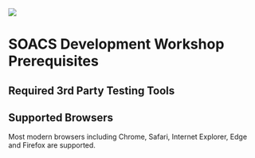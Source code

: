 <img class="float-right" src="https://oracle.github.io/learning-library/workshops/common-content/images/touch-the-cloud/ttc-logo.png">

# SOACS Development Workshop Prerequisites

## Required 3rd Party Testing Tools

## Supported Browsers

Most modern browsers including Chrome, Safari, Internet Explorer, Edge and Firefox are supported.
